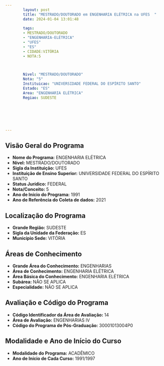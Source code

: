```yaml
---
        layout: post
        title: "MESTRADO/DOUTORADO em ENGENHARIA ELÉTRICA na UFES  "
        date: 2024-01-04 13:01:48
     
        tags:
        - MESTRADO/DOUTORADO
        - "ENGENHARIA-ELÉTRICA"
        - "UFES"
        - "ES"
        - CIDADE:VITÓRIA
        - NOTA:5
        
       

        Nivel: "MESTRADO/DOUTORADO"
        Nota: "5"
        Instituicao: "UNIVERSIDADE FEDERAL DO ESPÍRITO SANTO"
        Estado: "ES"
        Area: "ENGENHARIA ELÉTRICA"
        Regiao: SUDESTE
        
        
        
        
        
        
---
```

## Visão Geral do Programa
- **Nome do Programa:** ENGENHARIA ELÉTRICA
- **Nível:** MESTRADO/DOUTORADO
- **Sigla da Instituição:** UFES
- **Instituição de Ensino Superior:** UNIVERSIDADE FEDERAL DO ESPÍRITO SANTO
- **Status Jurídico:** FEDERAL
- **Nota/Conceito:** 5
- **Ano de Início do Programa:** 1991
- **Ano de Referência do Coleta de dados:** 2021

## Localização do Programa
- **Grande Região:** SUDESTE
- **Sigla da Unidade da Federação:** ES
- **Município Sede:** VITÓRIA

## Áreas de Conhecimento
- **Grande Área do Conhecimento:** ENGENHARIAS
- **Área de Conhecimento:** ENGENHARIA ELÉTRICA
- **Área Básica do Conhecimento:** ENGENHARIA ELÉTRICA
- **Subárea:** NÃO SE APLICA
- **Especialidade:** NÃO SE APLICA

## Avaliação e Código do Programa
- **Código Identificador da Área de Avaliação:** 14
- **Área de Avaliação:** ENGENHARIAS IV
- **Código do Programa de Pós-Graduação:** 30001013004P0


## Modalidade e Ano de Início do Curso
- **Modalidade do Programa:** ACADÊMICO
- **Ano de Início de Cada Curso:** 1991/1997
